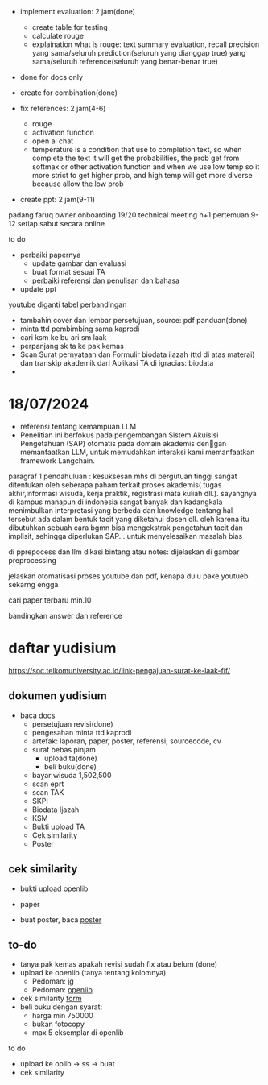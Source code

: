 - implement evaluation: 2 jam(done)
	- create table for testing
	- calculate rouge
	- explaination what is rouge: text summary evaluation, recall precision
yang sama/seluruh prediction(seluruh yang dianggap true)
yang sama/seluruh reference(seluruh yang benar-benar true)
- done for docs only
- create for combination(done)


- fix references: 2 jam(4-6)
	- rouge
	- activation function
	- open ai chat
	- temperature is a condition that use to completion text, so when complete the text it will get the probabilities, the prob get from softmax or other activation function and when we use low temp so it more strict to get higher prob, and high temp will get more diverse because allow the low prob

- create ppt: 2 jam(9-11)

padang faruq owner
onboarding 19/20
technical meeting h+1
pertemuan 9-12 setiap sabut secara online

to do
- perbaiki papernya
  - update gambar dan evaluasi
  - buat format sesuai TA
  - perbaiki referensi dan penulisan dan bahasa
- update ppt

youtube diganti
tabel perbandingan

- tambahin cover dan lembar persetujuan, source: pdf panduan(done)
- minta ttd pembimbing sama kaprodi
- cari ksm ke bu ari sm laak
- perpanjang sk ta ke pak kemas
- Scan Surat pernyataan dan Formulir biodata ijazah (ttd di atas materai) dan transkip akademik dari Aplikasi TA di igracias: biodata 
- 


# 18/07/2024
- referensi tentang kemampuan LLM
- Penelitian ini berfokus pada pengembangan Sistem Akuisisi
Pengetahuan (SAP) otomatis pada domain akademis dengan memanfaatkan LLM, untuk memudahkan interaksi kami memanfaatkan framework Langchain.

paragraf 1 pendahuluan : kesuksesan mhs di pergutuan tinggi sangat ditentukan oleh seberapa paham terkait proses akademis( tugas akhir,informasi wisuda, kerja praktik, registrasi mata kuliah dll.). sayangnya di kampus manapun di indonesia sangat banyak dan kadangkala menimbulkan interpretasi yang berbeda dan knowledge tentang hal tersebut ada dalam bentuk tacit yang diketahui dosen dll. oleh karena itu dibutuhkan sebuah cara bgmn bisa mengekstrak pengetahun tacit dan implisit, sehingga diperlukan SAP... untuk menyelesaikan masalah bias

di pprepocess dan llm dikasi bintang atau notes: dijelaskan di gambar preprocessing

jelaskan otomatisasi proses youtube dan pdf, kenapa dulu pake youtueb sekarng engga

cari paper terbaru min.10

bandingkan answer dan reference


# daftar yudisium
https://soc.telkomuniversity.ac.id/link-pengajuan-surat-ke-laak-fif/
## dokumen yudisium
- baca [docs](https://bit.ly/FIFDokKelengkapanYudisium)
	- persetujuan revisi(done)
	- pengesahan minta ttd kaprodi
	- artefak: laporan, paper, poster, referensi, sourcecode, cv
	- surat bebas pinjam
		- upload ta(done)
		- beli buku(done)
	- bayar wisuda 1,502,500
	- scan eprt
	- scan TAK
	- SKPI
	- Biodata Ijazah
	- KSM
	- Bukti upload TA
	- Cek similarity
	- Poster

## cek similarity
- bukti upload openlib
- paper


- buat poster, baca [poster](https://telkomuniversityofficial-my.sharepoint.com/personal/laaksoc_365_telkomuniversity_ac_id/_layouts/15/onedrive.aspx?id=%2Fpersonal%2Flaaksoc%5F365%5Ftelkomuniversity%5Fac%5Fid%2FDocuments%2F%5B07%5D%20DOKUMEN%20AKADEMIK%2FPanduan%2FPanduan%20Poster%2FDraft%5FFIF%5FPanduan%20Pembuatan%20Poster%2Epdf&parent=%2Fpersonal%2Flaaksoc%5F365%5Ftelkomuniversity%5Fac%5Fid%2FDocuments%2F%5B07%5D%20DOKUMEN%20AKADEMIK%2FPanduan%2FPanduan%20Poster&ga=1)

## to-do
- tanya pak kemas apakah revisi sudah fix atau belum (done)
- upload ke openlib (tanya tentang kolomnya)
	- Pedoman: [ig](https://www.instagram.com/p/CqsBqFiJnSj/?igsh=MWZlNXV0ODdpd2NxcQ%3D%3D&img_index=4)
	- Pedoman: [openlib](https://openlibrary.telkomuniversity.ac.id/home/infografis.html)
- cek similarity [form](https://forms.office.com/Pages/ResponsePage.aspx?id=D_6vkKPCCEG7mGzrTpTvFdEV-iq3_rVFrziCofIAXI1UMjJXNUI1ODgyWEtVUkxCM1hQWDE0M0YxUi4u)
- beli buku dengan syarat:
	- harga min 750000
	- bukan fotocopy
	- max 5 eksemplar di openlib


to do
- upload ke oplib -> ss -> buat 
- cek similarity
